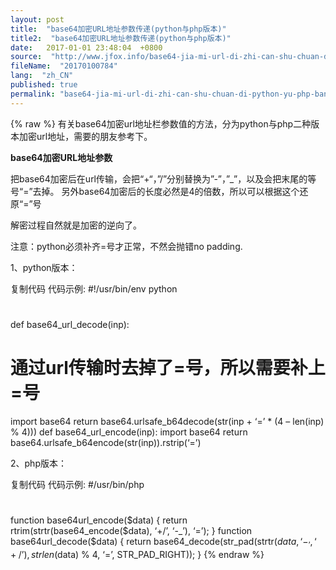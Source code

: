 ```yaml
---
layout: post
title:  "base64加密URL地址参数传递(python与php版本)"
title2:  "base64加密URL地址参数传递(python与php版本)"
date:   2017-01-01 23:48:04  +0800
source:  "http://www.jfox.info/base64-jia-mi-url-di-zhi-can-shu-chuan-di-python-yu-php-ban-ben.html"
fileName:  "20170100784"
lang:  "zh_CN"
published: true
permalink: "base64-jia-mi-url-di-zhi-can-shu-chuan-di-python-yu-php-ban-ben.html"
---
```

{% raw %}
有关base64加密url地址栏参数值的方法，分为python与php二种版本加密url地址，需要的朋友参考下。

**base64加密URL地址参数**

把base64加密后在url传输，会把“+“，”/”分别替换为”-”，”_”，以及会把末尾的等号“=”去掉。
另外base64加密后的长度必然是4的倍数，所以可以根据这个还原“=”号

解密过程自然就是加密的逆向了。

注意：python必须补齐=号才正常，不然会抛错no padding.

1、python版本：

复制代码 代码示例: #!/usr/bin/env python
#
def base64_url_decode(inp):
# 通过url传输时去掉了=号，所以需要补上=号
import base64
return base64.urlsafe_b64decode(str(inp + ‘=’ * (4 – len(inp) % 4)))
def base64_url_encode(inp):
import base64
return base64.urlsafe_b64encode(str(inp)).rstrip(‘=’)

2、php版本：

复制代码 代码示例: #/usr/bin/php
#
function base64url_encode($data) { 
return rtrim(strtr(base64_encode($data), ‘+/’, ‘-_’), ‘=’); 
} 
function base64url_decode($data) { 
return base64_decode(str_pad(strtr($data, ‘-_’, ‘+/’), strlen($data) % 4, ‘=’, STR_PAD_RIGHT)); 
}
{% endraw %}
